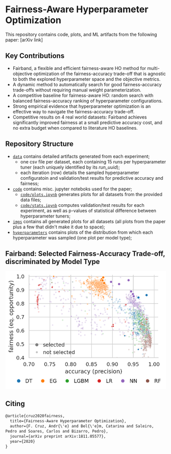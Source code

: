 # Fairness-Aware Hyperparameter Optimization

This repository contains code, plots, and ML artifacts from the following paper: [arXiv link]

## Key Contributions

- Fairband, a flexible and efficient fairness-aware HO method for multi-objective optimization of the fairness-accuracy trade-off that is agnostic to both the explored hyperparameter space and the objective metrics.
- A dynamic method to automatically search for good fairness-accuracy trade-offs without requiring manual weight parameterization.
- A competitive baseline for fairness-aware HO: random search with balanced fairness-accuracy ranking of hyperparameter configurations.
- Strong empirical evidence that hyperparameter optimization is an effective way to navigate the fairness-accuracy trade-off.
- Competitive results on 4 real world datasets: Fairband achieves significantly improved fairness at a small predictive accuracy cost, and no extra budget when compared to literature HO baselines.


## Repository Structure

- [`data`](data) contains detailed artifacts generated from each experiment;
  - one csv file per dataset, each containing 15 runs per hyperparameter tuner (each uniquely identified by its _run\_uuid_);
  - each iteration (row) details the sampled hyperparameter configuratoin and validation/test results for predictive accuracy and fairness;
- [`code`](code) contains misc. jupyter noteboks used for the paper;
  - [`code/plots.ipynb`](code/plots.ipynb) generates plots for all datasets from the provided data files;
  - [`code/stats.ipynb`](code/stats.ipynb) computes validation/test results for each experiment, as well as p-values of statistical difference between hyperparameter tuners;
- [`imgs`](imgs) contains all generated plots for all datasets (all plots from the paper plus a few that didn't make it due to space);
- [`hyperparameters`](hyperparameters) contains plots of the distribution from which each hyperparameter was sampled (one plot per model type);


## Fairband: Selected Fairness-Accuracy Trade-off, discriminated by Model Type

![EG Experiment](imgs/Adult/EG_experiment.png)


<!-- ## Fairband: Fairness and Accuracy Progression

| Adult dataset | AOF dataset |
|:-:|:-:|
|![Adult](imgs/Adult/validation_fairness_accuracy_over_budget_horizontal.png)|![AOF](imgs/AOF/validation_fairness_accuracy_over_budget_horizontal.png)|

| COMPAS dataset | Donors Choose dataset |
|:-:|:-:|
|![COMPAS](imgs/COMPAS/validation_fairness_accuracy_over_budget_horizontal.png)|![Donors Choose](imgs/DonorsChoose/validation_fairness_accuracy_over_budget_horizontal.png)|


## Fairband: Model Selection

| Adult dataset | AOF dataset |
|:-:|:-:|
|![Adult](imgs/Adult/validation_fairness_performance_is_selected_by_tuner.png)|![AOF](imgs/AOF/validation_fairness_performance_is_selected_by_tuner.png)|

| COMPAS dataset | Donors Choose dataset |
|:-:|:-:|
|![COMPAS](imgs/COMPAS/validation_fairness_performance_is_selected_by_tuner.png)|![Donors Choose](imgs/DonorsChoose/validation_fairness_performance_is_selected_by_tuner.png)|


## Fairband: Density of Pareto Optimal Models, as Iterations Progress

| Adult dataset | AOF dataset |
|:-:|:-:|
|![Adult](imgs/Adult/validation_FB_heatmap_pf_density.png)|![AOF](imgs/AOF/validation_FB_heatmap_pf_density.png)|

| COMPAS dataset | Donors Choose dataset |
|:-:|:-:|
|![COMPAS](imgs/COMPAS/validation_FB_heatmap_pf_density.png)|![Donors Choose](imgs/DonorsChoose/validation_FB_heatmap_pf_density.png)| -->


## Citing
```
@article{cruz2020fairness,
  title={Fairness-Aware Hyperparameter Optimization},
  author={F. Cruz, Andr{\'e} and Bel{\'e}m, Catarina and Saleiro, Pedro and Soares, Carlos and Bizarro, Pedro},
  journal={arXiv preprint arXiv:1811.05577},
  year={2020}
}
```
